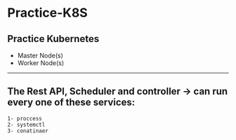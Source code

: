 # Practice-K8S

## Practice Kubernetes

- Master Node(s)
- Worker Node(s)

---

## The Rest API, Scheduler and controller -> can run every one of these services:
```
1- proccess 
2- systemctl
3- conatinaer
```